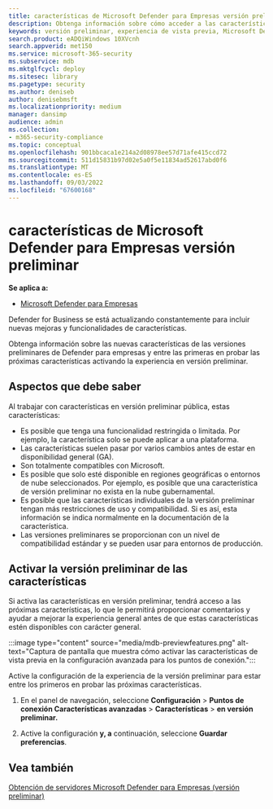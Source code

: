 ```yaml
---
title: características de Microsoft Defender para Empresas versión preliminar
description: Obtenga información sobre cómo acceder a las características de Microsoft Defender para Empresas versión preliminar.
keywords: versión preliminar, experiencia de vista previa, Microsoft Defender para Empresas, características, actualizaciones
search.product: eADQiWindows 10XVcnh
search.appverid: met150
ms.service: microsoft-365-security
ms.subservice: mdb
ms.mktglfcycl: deploy
ms.sitesec: library
ms.pagetype: security
ms.author: deniseb
author: denisebmsft
ms.localizationpriority: medium
manager: dansimp
audience: admin
ms.collection:
- m365-security-compliance
ms.topic: conceptual
ms.openlocfilehash: 901bbcaca1e214a2d08978ee57d71afe415ccd72
ms.sourcegitcommit: 511d15831b97d02e5a0f5e11834ad52617abd0f6
ms.translationtype: MT
ms.contentlocale: es-ES
ms.lasthandoff: 09/03/2022
ms.locfileid: "67600168"
---
```

# <a name="microsoft-defender-for-business-preview-features"></a>características de Microsoft Defender para Empresas versión preliminar

**Se aplica a:**

- [Microsoft Defender para Empresas](mdb-overview.md)

Defender for Business se está actualizando constantemente para incluir nuevas mejoras y funcionalidades de características.

Obtenga información sobre las nuevas características de las versiones preliminares de Defender para empresas y entre las primeras en probar las próximas características activando la experiencia en versión preliminar.

## <a name="what-you-need-to-know"></a>Aspectos que debe saber

Al trabajar con características en versión preliminar pública, estas características:

- Es posible que tenga una funcionalidad restringida o limitada. Por ejemplo, la característica solo se puede aplicar a una plataforma.
- Las características suelen pasar por varios cambios antes de estar en disponibilidad general (GA).
- Son totalmente compatibles con Microsoft.
- Es posible que solo esté disponible en regiones geográficas o entornos de nube seleccionados. Por ejemplo, es posible que una característica de versión preliminar no exista en la nube gubernamental.
- Es posible que las características individuales de la versión preliminar tengan más restricciones de uso y compatibilidad. Si es así, esta información se indica normalmente en la documentación de la característica.
- Las versiones preliminares se proporcionan con un nivel de compatibilidad estándar y se pueden usar para entornos de producción.

## <a name="turn-on-preview-features"></a>Activar la versión preliminar de las características

Si activa las características en versión preliminar, tendrá acceso a las próximas características, lo que le permitirá proporcionar comentarios y ayudar a mejorar la experiencia general antes de que estas características estén disponibles con carácter general.

:::image type="content" source="media/mdb-previewfeatures.png" alt-text="Captura de pantalla que muestra cómo activar las características de vista previa en la configuración avanzada para los puntos de conexión.":::

Active la configuración de la experiencia de la versión preliminar para estar entre los primeros en probar las próximas características.

1. En el panel de navegación, seleccione **Configuración** \> **Puntos de conexión Características avanzadas** \> **Características** \> **en versión preliminar.**

2. Active la configuración **y, a** continuación, seleccione **Guardar preferencias**.

## <a name="see-also"></a>Vea también

[Obtención de servidores Microsoft Defender para Empresas (versión preliminar)](get-defender-business-servers.md)